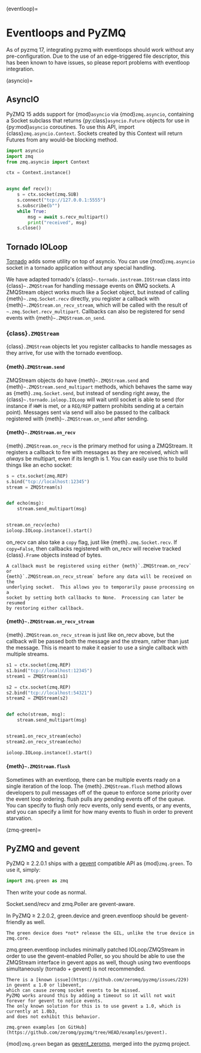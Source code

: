 (eventloop)=

# Eventloops and PyZMQ

As of pyzmq 17, integrating pyzmq with eventloops should work without any pre-configuration.
Due to the use of an edge-triggered file descriptor,
this has been known to have issues, so please report problems with eventloop integration.

(asyncio)=

## AsyncIO

PyZMQ 15 adds support for {mod}`asyncio` via {mod}`zmq.asyncio`, containing a Socket subclass
that returns {py:class}`asyncio.Future` objects for use in {py:mod}`asyncio` coroutines.
To use this API, import {class}`zmq.asyncio.Context`.
Sockets created by this Context will return Futures from any would-be blocking method.

```python
import asyncio
import zmq
from zmq.asyncio import Context

ctx = Context.instance()


async def recv():
    s = ctx.socket(zmq.SUB)
    s.connect("tcp://127.0.0.1:5555")
    s.subscribe(b"")
    while True:
        msg = await s.recv_multipart()
        print("received", msg)
    s.close()
```

## Tornado IOLoop

[Tornado] adds some utility on top of asyncio.
You can use {mod}`zmq.asyncio` socket in a tornado application without any special handling.

We have adapted tornado's {class}`~.tornado.iostream.IOStream` class into {class}`~.ZMQStream` for
handling message events on ØMQ sockets. A ZMQStream object works much like a Socket object,
but instead of calling {meth}`~.zmq.Socket.recv` directly, you register a callback with
{meth}`~.ZMQStream.on_recv_stream`, which will be called with the result of `~.zmq.Socket.recv_multipart`.
Callbacks can also be registered for send events with {meth}`~.ZMQStream.on_send`.

### {class}`.ZMQStream`

{class}`.ZMQStream` objects let you register callbacks to handle messages as they arrive,
for use with the tornado eventloop.

#### {meth}`.ZMQStream.send`

ZMQStream objects do have {meth}`~.ZMQStream.send` and {meth}`~.ZMQStream.send_multipart`
methods, which behaves the same way as {meth}`.zmq.Socket.send`, but instead of sending right
away, the {class}`~.tornado.ioloop.IOLoop` will wait until socket is able to send (for instance if `HWM`
is met, or a `REQ/REP` pattern prohibits sending at a certain point). Messages sent via
send will also be passed to the callback registered with {meth}`~.ZMQStream.on_send` after
sending.

#### {meth}`~.ZMQStream.on_recv`

{meth}`.ZMQStream.on_recv` is the primary method for using a ZMQStream. It registers a
callback to fire with messages as they are received, which will *always* be multipart,
even if its length is 1. You can easily use this to build things like an echo socket:

```python
s = ctx.socket(zmq.REP)
s.bind("tcp://localhost:12345")
stream = ZMQStream(s)


def echo(msg):
    stream.send_multipart(msg)


stream.on_recv(echo)
ioloop.IOLoop.instance().start()
```

on_recv can also take a `copy` flag, just like {meth}`.zmq.Socket.recv`. If `copy=False`, then
callbacks registered with on_recv will receive tracked {class}`.Frame` objects instead of
bytes.

```{note}
A callback must be registered using either {meth}`.ZMQStream.on_recv` or
{meth}`.ZMQStream.on_recv_stream` before any data will be received on the
underlying socket.  This allows you to temporarily pause processing on a
socket by setting both callbacks to None.  Processing can later be resumed
by restoring either callback.
```

#### {meth}`~.ZMQStream.on_recv_stream`

{meth}`.ZMQStream.on_recv_stream` is just like on_recv above, but the callback will be
passed both the message and the stream, rather than just the message.  This is meant to make
it easier to use a single callback with multiple streams.

```python
s1 = ctx.socket(zmq.REP)
s1.bind("tcp://localhost:12345")
stream1 = ZMQStream(s1)

s2 = ctx.socket(zmq.REP)
s2.bind("tcp://localhost:54321")
stream2 = ZMQStream(s2)


def echo(stream, msg):
    stream.send_multipart(msg)


stream1.on_recv_stream(echo)
stream2.on_recv_stream(echo)

ioloop.IOLoop.instance().start()
```

#### {meth}`~.ZMQStream.flush`

Sometimes with an eventloop, there can be multiple events ready on a single iteration of
the loop. The {meth}`.ZMQStream.flush` method allows developers to pull messages off of
the queue to enforce some priority over the event loop ordering. flush pulls any pending
events off of the queue. You can specify to flush only recv events, only send events, or
any events, and you can specify a limit for how many events to flush in order to prevent
starvation.

(zmq-green)=

## PyZMQ and gevent

PyZMQ ≥ 2.2.0.1 ships with a [gevent](https://www.gevent.org/) compatible API as {mod}`zmq.green`.
To use it, simply:

```python
import zmq.green as zmq
```

Then write your code as normal.

Socket.send/recv and zmq.Poller are gevent-aware.

In PyZMQ ≥ 2.2.0.2, green.device and green.eventloop should be gevent-friendly as well.

```{note}
The green device does *not* release the GIL, unlike the true device in zmq.core.
```

zmq.green.eventloop includes minimally patched IOLoop/ZMQStream in order to use the gevent-enabled Poller,
so you should be able to use the ZMQStream interface in gevent apps as well,
though using two eventloops simultaneously (tornado + gevent) is not recommended.

```{warning}
There is a [known issue](https://github.com/zeromq/pyzmq/issues/229) in gevent ≤ 1.0 or libevent,
which can cause zeromq socket events to be missed.
PyZMQ works around this by adding a timeout so it will not wait forever for gevent to notice events.
The only known solution for this is to use gevent ≥ 1.0, which is currently at 1.0b3,
and does not exhibit this behavior.
```

```{seealso}
zmq.green examples [on GitHub](https://github.com/zeromq/pyzmq/tree/HEAD/examples/gevent).
```

{mod}`zmq.green` began as [gevent_zeromq](https://github.com/tmc/gevent-zeromq),
merged into the pyzmq project.

[tornado]: https://www.tornadoweb.org
